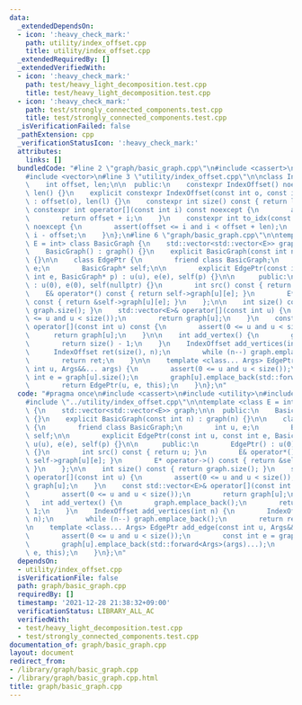```yaml
---
data:
  _extendedDependsOn:
  - icon: ':heavy_check_mark:'
    path: utility/index_offset.cpp
    title: utility/index_offset.cpp
  _extendedRequiredBy: []
  _extendedVerifiedWith:
  - icon: ':heavy_check_mark:'
    path: test/heavy_light_decomposition.test.cpp
    title: test/heavy_light_decomposition.test.cpp
  - icon: ':heavy_check_mark:'
    path: test/strongly_connected_components.test.cpp
    title: test/strongly_connected_components.test.cpp
  _isVerificationFailed: false
  _pathExtension: cpp
  _verificationStatusIcon: ':heavy_check_mark:'
  attributes:
    links: []
  bundledCode: "#line 2 \"graph/basic_graph.cpp\"\n#include <cassert>\n#include <utility>\n\
    #include <vector>\n#line 3 \"utility/index_offset.cpp\"\n\nclass IndexOffset {\n\
    \    int offset, len;\n\n  public:\n    constexpr IndexOffset() noexcept : offset(),\
    \ len() {}\n    explicit constexpr IndexOffset(const int o, const int l) noexcept\
    \ : offset(o), len(l) {}\n    constexpr int size() const { return len; }\n   \
    \ constexpr int operator[](const int i) const noexcept {\n        assert(i < len);\n\
    \        return offset + i;\n    }\n    constexpr int to_idx(const int i) const\
    \ noexcept {\n        assert(offset <= i and i < offset + len);\n        return\
    \ i - offset;\n    }\n};\n#line 6 \"graph/basic_graph.cpp\"\n\ntemplate <class\
    \ E = int> class BasicGraph {\n    std::vector<std::vector<E>> graph;\n\n  public:\n\
    \    BasicGraph() : graph() {}\n    explicit BasicGraph(const int n) : graph(n)\
    \ {}\n\n    class EdgePtr {\n        friend class BasicGraph;\n        int u,\
    \ e;\n        BasicGraph* self;\n\n        explicit EdgePtr(const int u, const\
    \ int e, BasicGraph* p) : u(u), e(e), self(p) {}\n\n      public:\n        EdgePtr()\
    \ : u(0), e(0), self(nullptr) {}\n        int src() const { return u; }\n    \
    \    E& operator*() const { return self->graph[u][e]; }\n        E* operator->()\
    \ const { return &self->graph[u][e]; }\n    };\n\n    int size() const { return\
    \ graph.size(); }\n    std::vector<E>& operator[](const int u) {\n        assert(0\
    \ <= u and u < size());\n        return graph[u];\n    }\n    const std::vector<E>&\
    \ operator[](const int u) const {\n        assert(0 <= u and u < size());\n  \
    \      return graph[u];\n    }\n\n    int add_vertex() {\n        graph.emplace_back();\n\
    \        return size() - 1;\n    }\n    IndexOffset add_vertices(int n) {\n  \
    \      IndexOffset ret(size(), n);\n        while (n--) graph.emplace_back();\n\
    \        return ret;\n    }\n\n    template <class... Args> EdgePtr add_edge(const\
    \ int u, Args&&... args) {\n        assert(0 <= u and u < size());\n        const\
    \ int e = graph[u].size();\n        graph[u].emplace_back(std::forward<Args>(args)...);\n\
    \        return EdgePtr(u, e, this);\n    }\n};\n"
  code: "#pragma once\n#include <cassert>\n#include <utility>\n#include <vector>\n\
    #include \"../utility/index_offset.cpp\"\n\ntemplate <class E = int> class BasicGraph\
    \ {\n    std::vector<std::vector<E>> graph;\n\n  public:\n    BasicGraph() : graph()\
    \ {}\n    explicit BasicGraph(const int n) : graph(n) {}\n\n    class EdgePtr\
    \ {\n        friend class BasicGraph;\n        int u, e;\n        BasicGraph*\
    \ self;\n\n        explicit EdgePtr(const int u, const int e, BasicGraph* p) :\
    \ u(u), e(e), self(p) {}\n\n      public:\n        EdgePtr() : u(0), e(0), self(nullptr)\
    \ {}\n        int src() const { return u; }\n        E& operator*() const { return\
    \ self->graph[u][e]; }\n        E* operator->() const { return &self->graph[u][e];\
    \ }\n    };\n\n    int size() const { return graph.size(); }\n    std::vector<E>&\
    \ operator[](const int u) {\n        assert(0 <= u and u < size());\n        return\
    \ graph[u];\n    }\n    const std::vector<E>& operator[](const int u) const {\n\
    \        assert(0 <= u and u < size());\n        return graph[u];\n    }\n\n \
    \   int add_vertex() {\n        graph.emplace_back();\n        return size() -\
    \ 1;\n    }\n    IndexOffset add_vertices(int n) {\n        IndexOffset ret(size(),\
    \ n);\n        while (n--) graph.emplace_back();\n        return ret;\n    }\n\
    \n    template <class... Args> EdgePtr add_edge(const int u, Args&&... args) {\n\
    \        assert(0 <= u and u < size());\n        const int e = graph[u].size();\n\
    \        graph[u].emplace_back(std::forward<Args>(args)...);\n        return EdgePtr(u,\
    \ e, this);\n    }\n};\n"
  dependsOn:
  - utility/index_offset.cpp
  isVerificationFile: false
  path: graph/basic_graph.cpp
  requiredBy: []
  timestamp: '2021-12-28 21:38:32+09:00'
  verificationStatus: LIBRARY_ALL_AC
  verifiedWith:
  - test/heavy_light_decomposition.test.cpp
  - test/strongly_connected_components.test.cpp
documentation_of: graph/basic_graph.cpp
layout: document
redirect_from:
- /library/graph/basic_graph.cpp
- /library/graph/basic_graph.cpp.html
title: graph/basic_graph.cpp
---
```

